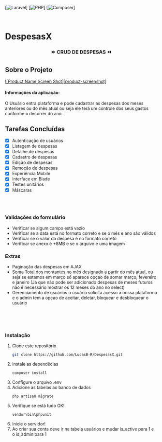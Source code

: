 [![Laravel][laravel-shield]]
[![PHP][php-shield]]
[![Composer][composer-shield]]



<br />

# DespesasX

  <h3 align="center">⏩ CRUD DE DESPESAS ⏪</h3>

</p>







## Sobre o Projeto

[![Product Name Screen Shot][product-screenshot]](https://example.com)

#### Informações da aplicação: 
O Usuário entra plataforma e pode cadastrar as despesas 
dos meses anteriores ou do mês atual ou seja ele terá um controle dos seus gastos conforme o decorrer do ano.

## Tarefas Concluídas

- [x] Autenticação de usuários
- [x] Listagem de despesas
- [x] Detalhe de despesas
- [x] Cadastro de despesas
- [x] Edição de despesas
- [x] Remoção de despesas
- [x] Experiência Mobile
- [x] Interface em Blade
- [x] Testes unitários
- [x] Máscaras

<br />
<br />

### Validações do formulário

* Verificar se algum campo está vazio
* Verificar se a data está no formato correto e se o mês e ano são válidos
* Verificar se o valor da despesa é no formato correto
* Verificar se anexo é +8MB e se o arquivo é uma imagem

### Extras

* Paginação das despesas em AJAX
* Soma Total dos montantes no mês designado a partir do mês atual, ou seja 
se estamos em março só aparece opçao de somar março, fevereiro e janeiro
(Já que não pode ser adicionado despesas de meses futuros não é necessário mostrar os 12 meses do ano no select)
* Gerenciamento de usuários o usuário solicita acesso a nossa plataforma e o admin tem a opçao de aceitar, deletar, bloquear e desbloquear o usuário 

<br />
<br />

<br />

### Instalação

1. Clone este repositório
   ```sh
   git clone https://github.com/LucasB-R/DespesasX.git
   ```
2. Instale as dependêcias
   ```sh
   composer install
   ```
3. Configure o arquivo .env
4. Adicione as tabelas ao banco de dados
   ```sh
   php artisan migrate
   ```
5. Verifique se está tudo OK!
   ```sh
   vendor\bin\phpunit
   ```
6. Inicie o servidor!
7. Ao criar sua conta deve ir na tabela usuários e mudar is_active para 1 e o is_admin para 1








[laravel-shield]: https://img.shields.io/badge/Laravel-v8.33.1-red
[composer-shield]: https://img.shields.io/badge/Composer-v2.0.9-red
[php-shield]: https://img.shields.io/badge/PHP-v8.0.2-red
